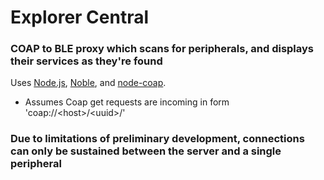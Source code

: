 # Explorer Central
### COAP to BLE proxy which scans for peripherals, and displays their services as they're found

Uses [Node.js](https://nodejs.org), [Noble](https://github.com/sandeepmistry/noble), and [node-coap](https://github.com/mcollina/node-coap).

- Assumes Coap get requests are incoming in form 'coap://\<host\>/\<uuid\>/'

### Due to limitations of preliminary development, connections can only be sustained between the server and a single peripheral